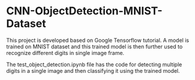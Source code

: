 # CNN-ObjectDetection-MNIST-Dataset

This project is developed based on Google Tensorflow tutorial. A model is trained on MNIST dataset and this trained model is then further used to recognize different digits in single image frame.

The test_object_detection.ipynb file has the code for detecting multiple digits in a single image and then classifying it using the trained model.
